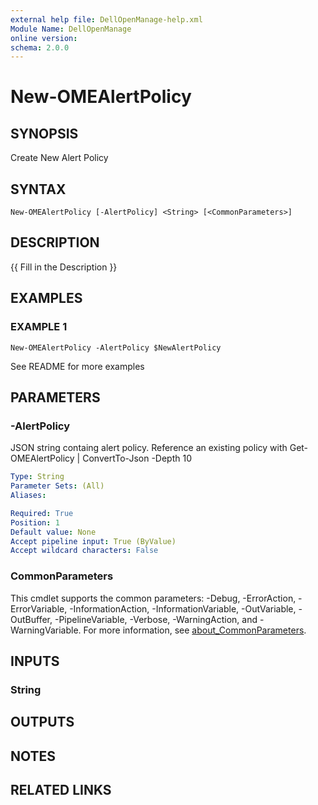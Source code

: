 ```yaml
---
external help file: DellOpenManage-help.xml
Module Name: DellOpenManage
online version:
schema: 2.0.0
---
```


# New-OMEAlertPolicy

## SYNOPSIS
Create New Alert Policy

## SYNTAX

```
New-OMEAlertPolicy [-AlertPolicy] <String> [<CommonParameters>]
```

## DESCRIPTION
{{ Fill in the Description }}

## EXAMPLES

### EXAMPLE 1
```
New-OMEAlertPolicy -AlertPolicy $NewAlertPolicy
```

See README for more examples

## PARAMETERS

### -AlertPolicy
JSON string containg alert policy.
Reference an existing policy with Get-OMEAlertPolicy | ConvertTo-Json -Depth 10

```yaml
Type: String
Parameter Sets: (All)
Aliases:

Required: True
Position: 1
Default value: None
Accept pipeline input: True (ByValue)
Accept wildcard characters: False
```

### CommonParameters
This cmdlet supports the common parameters: -Debug, -ErrorAction, -ErrorVariable, -InformationAction, -InformationVariable, -OutVariable, -OutBuffer, -PipelineVariable, -Verbose, -WarningAction, and -WarningVariable. For more information, see [about_CommonParameters](http://go.microsoft.com/fwlink/?LinkID=113216).

## INPUTS

### String
## OUTPUTS

## NOTES

## RELATED LINKS
